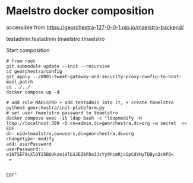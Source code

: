 # Maelstro docker composition

accessible from https://georchestra-127-0-0-1.nip.io/maelstro-backend/

testadmin:testadmin
tmaelstro:tmaelstro

Start composition

```
# from root
git submodule update --init --recursive
cd georchestra/config
git apply ../0001-tweat-gateway-and-security-proxy-config-to-host-mael.patch
cd ../../
docker compose up -d

# add role MAELSTRO + add testadmin into it, + create tmaelstro
python3 georchestra/init-plateform.py
# set user tmaelstro password to tmaelstro
docker compose exec -it ldap bash -c "ldapmodify -H ldap://localhost:389 -D cn=admin,dc=georchestra,dc=org -w secret  << EOF
dn: uid=tmaelstro,ou=users,dc=georchestra,dc=org
changetype: modify
add: userPassword
userPassword:: e1NTSEF9cXlQT25BQUkzei9lb3JEZ0FDa3JzYy9hcmRjcGpCdVNyTDBya3c9PQ=
 =


EOF"

```

